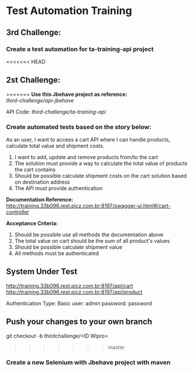 # Test Automation Training

## 3rd Challenge:

### Create a test automation for ta-training-api project

<<<<<<< HEAD
## 2st Challenge:
=======
**Use this Jbehave project as reference:**  
*third-challenge/api-jbehave*   

API Code: *third-challenge/ta-training-api*

### Create automated tests based on the story below:

As an user, I want to access a cart API where I can handle products, calculate total value and shipment costs.
1. I want to add, update and remove products from/to the cart
2. The solution must provide a way to calculate the total value of products the cart contains
3. Should be possible calculate shipment costs on the cart solution based on destination address
4. The API must provide authentication

**Documentation Reference:**
http://training.33b096.rest.picz.com.br:8197/swagger-ui.html#/cart-controller

**Acceptance Criteria:**
1. Should be possible use all methods the documentation above
2. The total value on cart should be the sum of all product's values
3. Should be possible calculate shipment value
4. All methods must be authenticated

## System Under Test
http://training.33b096.rest.picz.com.br:8197/api/cart
http://training.33b096.rest.picz.com.br:8197/api/product

Authentication Type: Basic
user: admin
password: password


## Push your changes to your own branch
git checkout -b thirdchallenge/\<ID Wipro\>
>>>>>>> master

### Create a new Selenium with Jbehave project with maven
